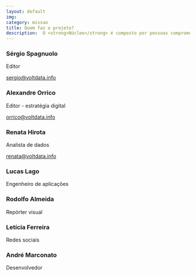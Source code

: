 ```yaml
---
layout: default
img:
category: missao
title: Quem faz o projeto?
description:  O <strong>Núcleo</strong> é composto por pessoas comprometidas com o jornalismo e que possuem experiência em reportagem, análise de dados, investigações de documentos, estratégia digital e produtos editoriais.
---
```


### Sérgio Spagnuolo
Editor
<a class="social" href="https://twitter.com/sergiospagnuolo" target="_blank"><i class="fab fa-twitter fa-lg"></i></a>

[sergio@voltdata.info](mailto:sergio@voltdata.info)

### Alexandre Orrico
Editor - estratégia digital
<a class="social" href="https://twitter.com/alexorrico" target="_blank"><i class="fab fa-twitter fa-lg"></i></a>

[orrico@voltdata.info](mailto:orrico@voltdata.info)

### Renata Hirota
Analista de dados
<a class="social" href="https://twitter.com/renata_mh" target="_blank"><i class="fab fa-twitter fa-lg"></i></a>

[renata@voltdata.info](mailto:renata@voltdata.info)

### Lucas Lago
Engenheiro de aplicações
<a class="social" href="https://twitter.com/lucaslago" target="_blank"><i class="fab fa-twitter fa-lg"></i></a>

### Rodolfo Almeida
Repórter visual
<a class="social" href="https://twitter.com/rodolfoalmd" target="_blank"><i class="fab fa-twitter fa-lg"></i></a>

### Letícia Ferreira
Redes sociais
<a class="social" href="https://twitter.com/_leferreira_" target="_blank"><i class="fab fa-twitter fa-lg"></i></a>

### André Marconato
Desenvolvedor
